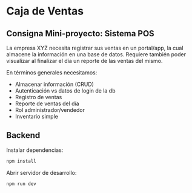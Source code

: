 # Caja de Ventas

## Consigna Mini-proyecto: Sistema POS
La empresa XYZ necesita registrar sus ventas en un portal/app,
la cual almacene la información en una base de datos.
Requiere también poder visualizar al finalizar el día un reporte de las ventas del mismo.

En términos generales necesitamos:
- Almacenar información (CRUD)
- Autenticación vs datos de login de la db
- Registro de ventas
- Reporte de ventas del día
- Rol administrador/vendedor
- Inventario simple

## Backend
Instalar dependencias:
```bash
npm install
```

Abrir servidor de desarrollo:
```bash
npm run dev
```
